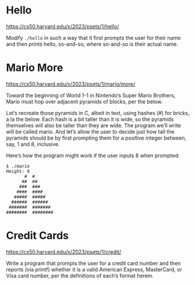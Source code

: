 # Hello

https://cs50.harvard.edu/x/2023/psets/1/hello/

Modify `./hello` in such a way that it first prompts the user for their name and then prints hello, so-and-so, where so-and-so is their actual name.

# Mario More

https://cs50.harvard.edu/x/2023/psets/1/mario/more/

Toward the beginning of World 1-1 in Nintendo’s Super Mario Brothers, Mario must hop over adjacent pyramids of blocks, per the below.   

Let’s recreate those pyramids in C, albeit in text, using hashes (#) for bricks, a la the below. Each hash is a bit taller than it is wide, so the pyramids themselves will also be taller than they are wide. The program we’ll write will be called mario. And let’s allow the user to decide just how tall the pyramids should be by first prompting them for a positive integer between, say, 1 and 8, inclusive.

Here’s how the program might work if the user inputs 8 when prompted:
```
$ ./mario
Height: 8
       #  #
      ##  ##
     ###  ###
    ####  ####
   #####  #####
  ######  ######
 #######  #######
########  ########
```

# Credit Cards

https://cs50.harvard.edu/x/2023/psets/1/credit/

Write a program that prompts the user for a credit card number and then reports (via printf) whether it is a valid American Express, MasterCard, or Visa card number, per the definitions of each’s format herein. 
